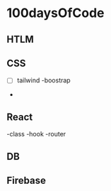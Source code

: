 # 100daysOfCode

## HTLM
## CSS
 -[ ] tailwind
 -boostrap
 -
## React
 -class
 -hook
 -router
## DB
## Firebase
